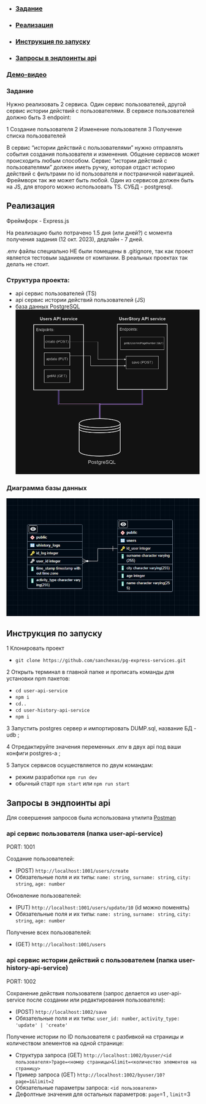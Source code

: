 - ### [Задание](#задание-1)
- ### [Реализация](#реализация-1)
- ### [Инструкция по запуску](#инструкция-по-запуску-1)
- ### [Запросы в эндпоинты api](#запросы-в-эндпоинты-api-1)

### [Демо-видео](https://sanches-peres.netlify.app/media/demo-task.mp4)

### Задание

Нужно реализовать 2 сервиса. Один сервис пользователей, другой сервис истории действий с
пользователями. В сервисе пользователей должно быть 3 endpoint:

1 Создание пользователя
2 Изменение пользователя
3 Получение списка пользователей

В сервис “истории действий с пользователями” нужно отправлять события создания пользователя и изменения.
Общение сервисов может происходить любым способом. Сервис “истории действий с пользователями” должен иметь ручку, которая отдаст историю действий с фильтрами по id пользователя и постраничной навигацией.
Фреймворк так же может быть любой.
Один из сервисов должен быть на JS, для второго можно использовать TS.
СУБД - postgresql.

## Реализация
Фреймфорк - Express.js

На реализацию было потрачено 1.5 дня (или дней?) с момента получения задания (12 окт. 2023), дедлайн - 7 дней.

.env файлы специально НЕ были помещены в .gitignore, так как проект является тестовым заданием от компании. В реальных проектах так делать не стоит.
### Структура проекта:
- api сервис пользователей (TS)
- api сервис истории действий пользователей (JS)
- база данных PostgreSQL
![img](https://github.com/sanchexas/pg-express-services/blob/master/API_STRUCTURE.PNG)
### Диаграмма базы данных
![img](https://github.com/sanchexas/pg-express-services/blob/master/DB_DIAGRAM.PNG)

## Инструкция по запуску

1 Клонировать проект
- `git clone https://github.com/sanchexas/pg-express-services.git`

2 Открыть терминал в главной папке и прописать команды для установки npm пакетов:
- `cd user-api-service`
- `npm i`
- `cd..`
- `cd user-history-api-service`
- `npm i`

3 Запустить postgres сервер и импортировать DUMP.sql, название БД - udb ;

4 Отредактируйте значения переменных .env в двух api под ваши конфиги postgres-а ;

5 Запуск сервисов осуществляется по двум командам:
- режим разработки `npm run dev`
- обычный старт `npm start` или `npm run start`

## Запросы в эндпоинты api
Для совершения запросов была использована утилита [Postman](https://www.postman.com/downloads/)
### api сервис пользователя (папка user-api-service)

PORT: 1001

Создание пользователей:
- (POST) `http://localhost:1001/users/create`
- Обязательные поля и их типы: `name: string`, `surname: string`, `city: string`, `age: number`

Обновление пользователей:
- (PUT) `http://localhost:1001/users/update/10` (id можно поменять)
- Обязательные поля и их типы: `name: string`, `surname: string`, `city: string`, `age: number`

Получение всех пользователей:
- (GET) `http://localhost:1001/users`

### api сервис истории действий с пользователем (папка user-history-api-service)

PORT: 1002

Сохранение действия пользователя (запрос делается из user-api-service после создании или редактирования пользователя):
- (POST) `http://localhost:1002/save`
- Обязательные поля и их типы: `user_id: number`, `activity_type: 'update' | 'create'`

Получение истории по ID пользователя с разбивкой на страницы и количеством элементов на одной странице:
- Структура запроса (GET) `http://localhost:1002/byuser/<id пользователя>?page=<номер страницы>&limit=<количество элементов на страницу>`
- Пример запроса (GET) `http://localhost:1002/byuser/10?page=1&limit=2`
- Обязательные параметры запроса: `<id пользователя>`
- Дефолтные значения для остальных параметров: `page`=1 , `limit`=3